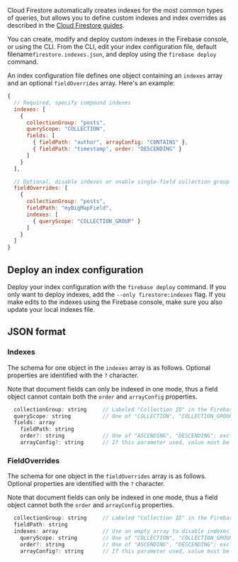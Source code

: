 
Cloud Firestore automatically creates indexes for the most common types of queries, but allows you to define custom indexes and index overrides as described in the [Cloud Firestore guides](https://firebase.devsite.corp.google.com/docs/firestore/query-data/index-overview). 

You can create, modify and deploy custom indexes in the Firebase console, or using the CLI. From the CLI, edit your index configuration file, default filename`firestore.indexes.json`, and deploy using the <code>firebase deploy</code> command.

An index configuration file defines one object containing an <code>indexes</code> array and an optional <code>fieldOverrides</code> array. Here's an example:

```javascript
{
  // Required, specify compound indexes
  indexes: [
    { 
      collectionGroup: "posts",
      queryScope: "COLLECTION",
      fields: [
        { fieldPath: "author", arrayConfig: "CONTAINS" },
        { fieldPath: "timestamp", order: "DESCENDING" }
      ]
    }
  ],

  // Optional, disable indexes or enable single-field collection group indexes
  fieldOverrides: [
    {
      collectionGroup: "posts",
      fieldPath: "myBigMapField",
      indexes: [
        { queryScope: "COLLECTION_GROUP" }
      ]
    }
  ]
}
```

## Deploy an index configuration

Deploy your index configuration with the `firebase deploy` command. If you only want to deploy indexes, add the `--only firestore:indexes` flag. If you make edits to the indexes using the Firebase console, make sure you also update your local indexes file.

## JSON format

### Indexes

The schema for one object in the `indexes` array is as follows. Optional properties are identified with the `?` character.

Note that document fields can only be indexed in one mode, thus a field object cannot contain both the `order` and `arrayConfig` properties.

```javascript
  collectionGroup: string     // Labeled "Collection ID" in the Firebase console
  queryScope: string          // One of "COLLECTION", "COLLECTION_GROUP"
  fields: array               
    fieldPath: string
    order?: string            // One of "ASCENDING", "DESCENDING"; excludes arrayConfig property
    arrayConfig?: string      // If this parameter used, value must be "CONTAINS"; excludes order property
```
### FieldOverrides

The schema for one object in the `fieldOverrides` array is as follows. Optional properties are identified with the `?` character.

Note that document fields can only be indexed in one mode, thus a field object cannot both the `order` and `arrayConfig` properties.

```javascript
  collectionGroup: string     // Labeled "Collection ID" in the Firebase console
  fieldPath: string
  indexes: array              // Use an empty array to disable indexes on this collectionGroup + fieldPath
    queryScope: string        // One of "COLLECTION", "COLLECTION_GROUP"
    order?: string            // One of "ASCENDING", "DESCENDING"; excludes arrayConfig property
    arrayConfig?: string      // If this parameter used, value must be "CONTAINS"; excludes order property
```
